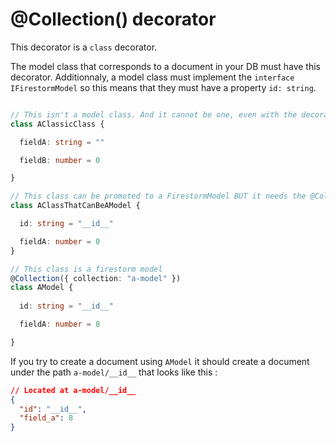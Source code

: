 # @Collection() decorator

This decorator is a `class` decorator. 

The model class that corresponds to a document in your DB must have this decorator.
Additionnaly, a model class must implement the `interface IFirestormModel` so this means that they must have a property `id: string`.

```ts

// This isn't a model class. And it cannot be one, even with the decorator.
class AClassicClass {

  fieldA: string = ""

  fieldB: number = 0

}

// This class can be promoted to a FirestormModel BUT it needs the @Collection decorator
class AClassThatCanBeAModel {

  id: string = "__id__"

  fieldA: number = 0
}

// This class is a firestorm model
@Collection({ collection: "a-model" })
class AModel {
  
  id: string = "__id__"

  fieldA: number = 8

}
```

If you try to create a document using `AModel` it should create a document under the path `a-model/__id__` that looks like this :

```json
// Located at a-model/__id__
{
  "id": "__id__",
  "field_a": 8
}
```

